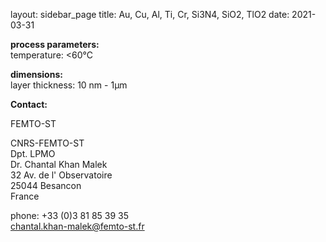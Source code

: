 layout: sidebar_page
title: Au, Cu, Al, Ti, Cr, Si3N4, SiO2, TlO2
date: 2021-03-31

__process parameters:__  	
temperature:	<60°C
	
__dimensions:__  	
layer thickness:	10 nm - 1µm
<!--break-->
__Contact:__

FEMTO-ST

CNRS-FEMTO-ST  
Dpt. LPMO  
Dr. Chantal Khan Malek  
32 Av. de l' Observatoire  
25044 Besancon  
France

phone: +33 (0)3 81 85 39 35  
chantal.khan-malek@femto-st.fr